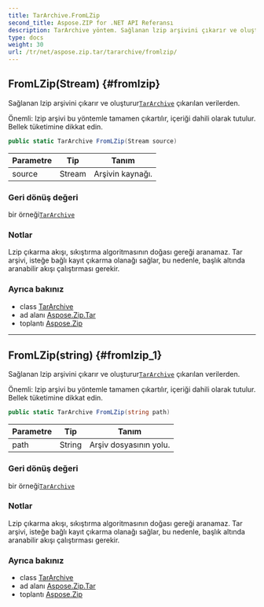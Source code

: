 ```yaml
---
title: TarArchive.FromLZip
second_title: Aspose.ZIP for .NET API Referansı
description: TarArchive yöntem. Sağlanan lzip arşivini çıkarır ve oluştururTarArchive çıkarılan verilerden.
type: docs
weight: 30
url: /tr/net/aspose.zip.tar/tararchive/fromlzip/
---
```

## FromLZip(Stream) {#fromlzip}

Sağlanan lzip arşivini çıkarır ve oluşturur[`TarArchive`](../) çıkarılan verilerden.

Önemli: lzip arşivi bu yöntemle tamamen çıkartılır, içeriği dahili olarak tutulur. Bellek tüketimine dikkat edin.

```csharp
public static TarArchive FromLZip(Stream source)
```

| Parametre | Tip | Tanım |
| --- | --- | --- |
| source | Stream | Arşivin kaynağı. |

### Geri dönüş değeri

bir örneği[`TarArchive`](../)

### Notlar

Lzip çıkarma akışı, sıkıştırma algoritmasının doğası gereği aranamaz. Tar arşivi, isteğe bağlı kayıt çıkarma olanağı sağlar, bu nedenle, başlık altında aranabilir akışı çalıştırması gerekir.

### Ayrıca bakınız

* class [TarArchive](../)
* ad alanı [Aspose.Zip.Tar](../../tararchive/)
* toplantı [Aspose.Zip](../../../)

---

## FromLZip(string) {#fromlzip_1}

Sağlanan lzip arşivini çıkarır ve oluşturur[`TarArchive`](../) çıkarılan verilerden.

Önemli: lzip arşivi bu yöntemle tamamen çıkartılır, içeriği dahili olarak tutulur. Bellek tüketimine dikkat edin.

```csharp
public static TarArchive FromLZip(string path)
```

| Parametre | Tip | Tanım |
| --- | --- | --- |
| path | String | Arşiv dosyasının yolu. |

### Geri dönüş değeri

bir örneği[`TarArchive`](../)

### Notlar

Lzip çıkarma akışı, sıkıştırma algoritmasının doğası gereği aranamaz. Tar arşivi, isteğe bağlı kayıt çıkarma olanağı sağlar, bu nedenle, başlık altında aranabilir akışı çalıştırması gerekir.

### Ayrıca bakınız

* class [TarArchive](../)
* ad alanı [Aspose.Zip.Tar](../../tararchive/)
* toplantı [Aspose.Zip](../../../)


